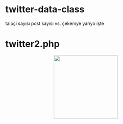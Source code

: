 # twitter-data-class
taipçi sayısı post sayısı vs. çekemye yarıyo işte 
# twitter2.php
<div align="center">
  <img src="https://i.hizliresim.com/y3vLRR.png" width="200" height="200">
  <h1></h1>
</div>
